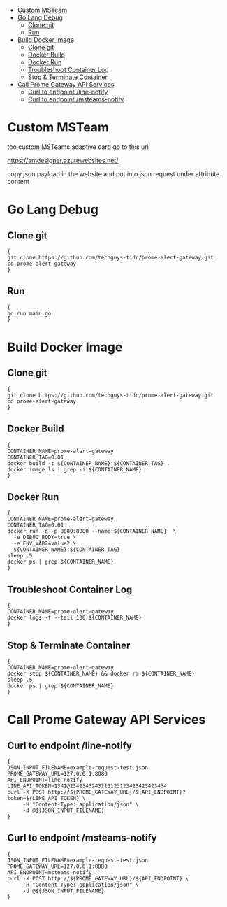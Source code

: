 
- [Custom MSTeam](#custom-msteam)
- [Go Lang Debug](#go-lang-debug)
  - [Clone git](#clone-git)
  - [Run](#run)
- [Build Docker Image](#build-docker-image)
  - [Clone git](#clone-git-1)
  - [Docker Build](#docker-build)
  - [Docker Run](#docker-run)
  - [Troubleshoot Container Log](#troubleshoot-container-log)
  - [Stop \& Terminate Container](#stop--terminate-container)
- [Call Prome Gateway API Services](#call-prome-gateway-api-services)
  - [Curl to endpoint /line-notify](#curl-to-endpoint-line-notify)
  - [Curl to endpoint /msteams-notify](#curl-to-endpoint-msteams-notify)


# Custom MSTeam
too custom MSTeams adaptive card go to this url

https://amdesigner.azurewebsites.net/

copy json payload in the website and put into json request under attribute content


# Go Lang Debug

## Clone git

```shell
{
git clone https://github.com/techguys-tidc/prome-alert-gateway.git
cd prome-alert-gateway
}
```

## Run

```shell
{
go run main.go
}
```

# Build Docker Image

## Clone git

```shell
{
git clone https://github.com/techguys-tidc/prome-alert-gateway.git
cd prome-alert-gateway
}
```


## Docker Build

```shell
{
CONTAINER_NAME=prome-alert-gateway
CONTAINER_TAG=0.01
docker build -t ${CONTAINER_NAME}:${CONTAINER_TAG} .
docker image ls | grep -i ${CONTAINER_NAME}
}
```

## Docker Run

```shell
{
CONTAINER_NAME=prome-alert-gateway
CONTAINER_TAG=0.01
docker run -d -p 8080:8080 --name ${CONTAINER_NAME}  \
  -e DEBUG_BODY=true \
  -e ENV_VAR2=value2 \
  ${CONTAINER_NAME}:${CONTAINER_TAG}
sleep .5
docker ps | grep ${CONTAINER_NAME}
}
```

## Troubleshoot Container Log

```shell
{
CONTAINER_NAME=prome-alert-gateway
docker logs -f --tail 100 ${CONTAINER_NAME}
}
```

## Stop & Terminate Container

```shell
{
CONTAINER_NAME=prome-alert-gateway
docker stop ${CONTAINER_NAME} && docker rm ${CONTAINER_NAME}
sleep .5
docker ps | grep ${CONTAINER_NAME}
}
```

# Call Prome Gateway API Services

## Curl to endpoint /line-notify

```shell
{
JSON_INPUT_FILENAME=example-request-test.json
PROME_GATEWAY_URL=127.0.0.1:8080
API_ENDPOINT=line-notify
LINE_API_TOKEN=1341@2342343243213123123423423423434
curl -X POST http://${PROME_GATEWAY_URL}/${API_ENDPOINT}?token=${LINE_API_TOKEN} \
     -H "Content-Type: application/json" \
     -d @${JSON_INPUT_FILENAME}
}
```

## Curl to endpoint /msteams-notify

```shell
{
JSON_INPUT_FILENAME=example-request-test.json
PROME_GATEWAY_URL=127.0.0.1:8080
API_ENDPOINT=msteams-notify
curl -X POST http://${PROME_GATEWAY_URL}/${API_ENDPOINT} \
     -H "Content-Type: application/json" \
     -d @${JSON_INPUT_FILENAME}
}
```
